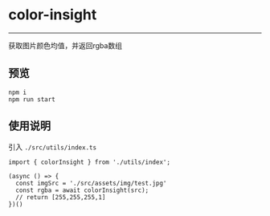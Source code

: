 # color-insight

----

获取图片颜色均值，并返回rgba数组

## 预览
```shell
npm i
npm run start
```

## 使用说明
引入 `./src/utils/index.ts`

```shell
import { colorInsight } from './utils/index';

(async () => {
  const imgSrc = './src/assets/img/test.jpg'
  const rgba = await colorInsight(src);
  // return [255,255,255,1]
})()
```
